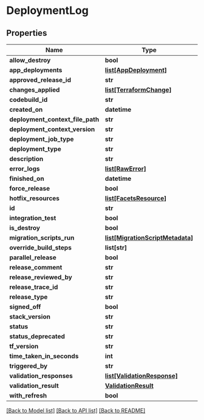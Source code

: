 # DeploymentLog

## Properties
Name | Type | Description | Notes
------------ | ------------- | ------------- | -------------
**allow_destroy** | **bool** |  | [optional] 
**app_deployments** | [**list[AppDeployment]**](AppDeployment.md) |  | [optional] 
**approved_release_id** | **str** |  | [optional] 
**changes_applied** | [**list[TerraformChange]**](TerraformChange.md) |  | [optional] 
**codebuild_id** | **str** |  | [optional] 
**created_on** | **datetime** |  | [optional] 
**deployment_context_file_path** | **str** |  | [optional] 
**deployment_context_version** | **str** |  | [optional] 
**deployment_job_type** | **str** |  | [optional] 
**deployment_type** | **str** |  | [optional] 
**description** | **str** |  | [optional] 
**error_logs** | [**list[RawError]**](RawError.md) |  | [optional] 
**finished_on** | **datetime** |  | [optional] 
**force_release** | **bool** |  | [optional] 
**hotfix_resources** | [**list[FacetsResource]**](FacetsResource.md) |  | [optional] 
**id** | **str** |  | [optional] 
**integration_test** | **bool** |  | [optional] 
**is_destroy** | **bool** |  | [optional] 
**migration_scripts_run** | [**list[MigrationScriptMetadata]**](MigrationScriptMetadata.md) |  | [optional] 
**override_build_steps** | **list[str]** |  | [optional] 
**parallel_release** | **bool** |  | [optional] 
**release_comment** | **str** |  | [optional] 
**release_reviewed_by** | **str** |  | [optional] 
**release_trace_id** | **str** |  | [optional] 
**release_type** | **str** |  | [optional] 
**signed_off** | **bool** |  | [optional] 
**stack_version** | **str** |  | [optional] 
**status** | **str** |  | [optional] 
**status_deprecated** | **str** |  | [optional] 
**tf_version** | **str** |  | [optional] 
**time_taken_in_seconds** | **int** |  | [optional] 
**triggered_by** | **str** |  | [optional] 
**validation_responses** | [**list[ValidationResponse]**](ValidationResponse.md) |  | [optional] 
**validation_result** | [**ValidationResult**](ValidationResult.md) |  | [optional] 
**with_refresh** | **bool** |  | [optional] 

[[Back to Model list]](../README.md#documentation-for-models) [[Back to API list]](../README.md#documentation-for-api-endpoints) [[Back to README]](../README.md)

